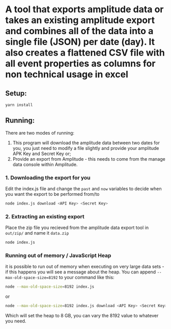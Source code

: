 # A tool that exports amplitude data or takes an existing amplitude export and combines all of the data into a single file (JSON) per date (day). It also creates a flattened CSV file with all event properties as columns for non technical usage in excel

## Setup:

`yarn install`

## Running:

There are two modes of running:

1. This program will download the amplitude data between two dates for you, you just need to modify a file slightly and provide your amplitude APK Key and Secret Key or;
2. Provide an export from Amplitude - this needs to come from the manage data console within Amplitude.

### 1. Downloading the export for you

Edit the index.js file and change the `past` and `now` variables to decide when you want the export to be performed from/to

```bash
node index.js download <API Key> <Secret Key>
```

### 2. Extracting an existing export

Place the zip file you recieved from the amplitude data export tool in `out/zip/` and name it `data.zip`

```bash
node index.js
```

### Running out of memory / JavaScript Heap

it is possible to run out of memory when executing on very large data sets - if this happens you will see a message about the heap. You can append `--max-old-space-size=8192` to your command like this:

```bash
node --max-old-space-size=8192 index.js
```

or

```bash
node --max-old-space-size=8192 index.js download <API Key> <Secret Key>
```

Which will set the heap to 8 GB, you can vary the 8192 value to whatever you need.